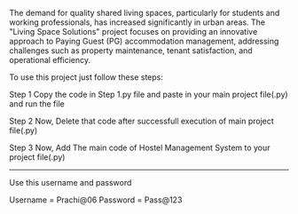 The demand for quality shared living spaces, particularly for students and working
professionals, has increased significantly in urban areas. The "Living Space Solutions" 
project focuses on providing an innovative approach to Paying Guest (PG) accommodation
management, addressing challenges such as property maintenance, tenant satisfaction, and 
operational efficiency.



To use this project just follow these steps:

Step 1
Copy the code in Step 1.py file and paste in your main project file(.py) and run the file

Step 2
Now, Delete that code after successfull execution of main project file(.py)

Step 3
Now, Add The main code of Hostel Management System to your project file(.py)

----------------------------------------------------

Use this username and password

Username = Prachi@06
Password = Pass@123

